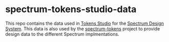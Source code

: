 # spectrum-tokens-studio-data

This repo contains the data used in [Tokens Studio](https://tokens.studio/) for the [Spectrum Design System](https://spectrum.adobe.com/). This data is also used by the [spectrum-tokens](https://github.com/adobe/spectrum-tokens) project to provide design data to the different Spectrum implmentations.
